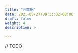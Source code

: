 ```yaml
---
title: "元数据"
date: 2021-08-27T09:32:02+08:00
draft: false
weight: 4
description: >
  
---
```


// TODO

